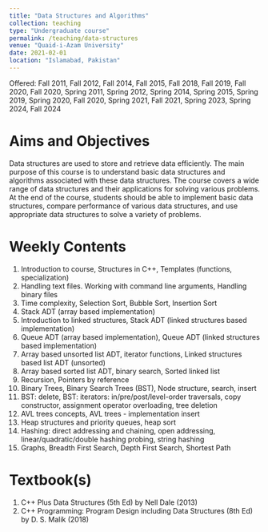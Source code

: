 ```yaml
---
title: "Data Structures and Algorithms"
collection: teaching
type: "Undergraduate course"
permalink: /teaching/data-structures
venue: "Quaid-i-Azam University"
date: 2021-02-01
location: "Islamabad, Pakistan"
---
```


Offered: Fall 2011, Fall 2012, Fall 2014, Fall 2015, Fall 2018, Fall 2019, Fall 2020, Fall 2020, Spring 2011, Spring 2012, Spring 2014, Spring 2015, Spring 2019, Spring 2020, Fall 2020, Spring 2021, Fall 2021, Spring 2023, Spring 2024, Fall 2024


Aims and Objectives
======
Data structures are used to store and retrieve data efficiently. The main purpose of this course is to understand basic data structures and algorithms associated with these data structures. The course covers a wide range of data structures and their applications for solving various problems. At the end of the course, students should be able to implement basic data structures, compare performance of various data structures, and use appropriate data structures to solve a variety of problems.

Weekly Contents
======
1. Introduction to course, Structures in C++, Templates (functions, specialization)
1. Handling text files. Working with command line arguments, Handling binary files
1. Time complexity, Selection Sort, Bubble Sort, Insertion Sort
1. Stack ADT (array based implementation)
1. Introduction to linked structures, Stack ADT (linked structures based implementation)
1. Queue ADT (array based implementation), Queue ADT (linked structures based implementation)
1. Array based unsorted list ADT, iterator functions, Linked structures based list ADT (unsorted)
1. Array based sorted list ADT, binary search, Sorted linked list
1. Recursion, Pointers by reference
1. Binary Trees, Binary Search Trees (BST), Node structure, search, insert
1. BST: delete, BST: iterators: in/pre/post/level-order traversals, copy constructor, assignment operator overloading, tree deletion
1. AVL trees concepts, AVL trees - implementation insert
1. Heap structures and priority queues, heap sort
1. Hashing: direct addressing and chaining, open addressing, linear/quadratic/double hashing probing, string hashing
1. Graphs, Breadth First Search, Depth First Search, Shortest Path

Textbook(s)
======
1. C++ Plus Data Structures (5th Ed) by Nell Dale (2013)
1. C++ Programming: Program Design including Data Structures (8th Ed) by D. S. Malik (2018)

